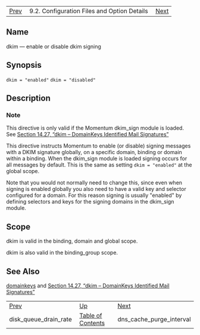 |     |     |     |
| --- | --- | --- |
| [Prev](conf.ref.disk_queue_drain_rate)  | 9.2. Configuration Files and Option Details |  [Next](conf.ref.dns_cache_purge_interval.php) |

<a name="conf.ref.dkim"></a>
## Name

dkim — enable or disable dkim signing

## Synopsis

`dkim = "enabled"`
`dkim = "disabled"`

<a name="idp8988256"></a>
## Description

### Note

This directive is only valid if the Momentum dkim_sign module is loaded. See [Section 14.27, “dkim – DomainKeys Identified Mail Signatures”](modules.dkim "14.27. dkim – DomainKeys Identified Mail Signatures")

This directive instructs Momentum to enable (or disable) signing messages with a DKIM signature globally, on a specific domain, binding or domain within a binding. When the dkim_sign module is loaded signing occurs for all messages by default. This is the same as setting `dkim = "enabled"` at the global scope.

Note that you would not normally need to change this, since even when signing is enabled globally you also need to have a valid key and selector configured for a domain. For this reason signing is usually "enabled" by defining selectors and keys for the signing domains in the dkim_sign module.

<a name="idp8993088"></a>
## Scope

dkim is valid in the binding, domain and global scope.

dkim is also valid in the binding_group scope.

<a name="idp8995536"></a>
## See Also

[domainkeys](conf.ref.domainkeys "domainkeys") and [Section 14.27, “dkim – DomainKeys Identified Mail Signatures”](modules.dkim.php "14.27. dkim – DomainKeys Identified Mail Signatures")

|     |     |     |
| --- | --- | --- |
| [Prev](conf.ref.disk_queue_drain_rate)  | [Up](conf.ref.files.php) |  [Next](conf.ref.dns_cache_purge_interval.php) |
| disk_queue_drain_rate  | [Table of Contents](index) |  dns_cache_purge_interval |
